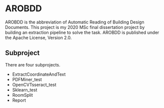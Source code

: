 <!---
  Licensed to the Apache Software Foundation (ASF) under one or more
  contributor license agreements.  See the NOTICE file distributed with
  this work for additional information regarding copyright ownership.
  The ASF licenses this file to You under the Apache License, Version 2.0
  (the "License"); you may not use this file except in compliance with
  the License.  You may obtain a copy of the License at

       http://www.apache.org/licenses/LICENSE-2.0

  Unless required by applicable law or agreed to in writing, software
  distributed under the License is distributed on an "AS IS" BASIS,
  WITHOUT WARRANTIES OR CONDITIONS OF ANY KIND, either express or implied.
  See the License for the specific language governing permissions and
  limitations under the License.
--->

AROBDD
===================================================
AROBDD is the abbreviation of Automatic Reading of Building Design Documents. This project is my 2020 MSc final dissertation project by building an extraction pipeline to solve the task. AROBDD is published
under the Apache License, Version 2.0.

Subproject
----------
There are four subprojects.
- ExtractCoordinateAndText
- PDFMiner_test
- OpenCVTsseract_test
- Sklearn_test
- RoomSplit
- Report